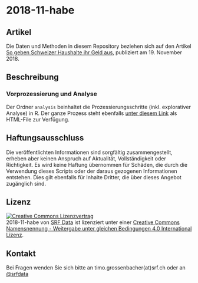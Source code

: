 # 2018-11-habe

## Artikel

Die Daten und Methoden in diesem Repository beziehen sich auf den Artikel [So geben Schweizer Haushalte ihr Geld aus](https://www.srf.ch/news/schweiz/neue-zahlen-des-bundes-so-geben-schweizer-haushalte-ihr-geld-aus#/de), publiziert am 19. November 2018. 

## Beschreibung

### Vorprozessierung und Analyse

Der Ordner `analysis` beinhaltet die Prozessierungsschritte (inkl. explorativer Analyse) in R. Der ganze Prozess steht ebenfalls [unter diesem Link](http://srfdata.github.io/2018-11-habe/) als HTML-File zur Verfügung. 

## Haftungsausschluss

Die veröffentlichten Informationen sind sorgfältig zusammengestellt, erheben aber keinen Anspruch auf Aktualität, Vollständigkeit oder Richtigkeit. Es wird keine Haftung übernommen für Schäden, die  durch die Verwendung dieses Scripts oder der daraus gezogenen Informationen entstehen. Dies gilt ebenfalls für Inhalte Dritter, die über dieses Angebot zugänglich sind. 

## Lizenz

<a rel="license" href="http://creativecommons.org/licenses/by-sa/4.0/"><img alt="Creative Commons Lizenzvertrag" style="border-width:0" src="https://i.creativecommons.org/l/by-sa/4.0/88x31.png" /></a><br /><span xmlns:dct="http://purl.org/dc/terms/" href="http://purl.org/dc/dcmitype/Dataset" property="dct:title" rel="dct:type">2018-11-habe</span> von <a xmlns:cc="http://creativecommons.org/ns#" href="https://github.com/srfdata/2018-11-habe" property="cc:attributionName" rel="cc:attributionURL">SRF Data</a> ist lizenziert unter einer <a rel="license" href="http://creativecommons.org/licenses/by-sa/4.0/">Creative Commons Namensnennung - Weitergabe unter gleichen Bedingungen 4.0 International Lizenz</a>.

## Kontakt

Bei Fragen wenden Sie sich bitte an timo.grossenbacher(at)srf.ch oder an [@srfdata](https://twitter.com/srfdata)